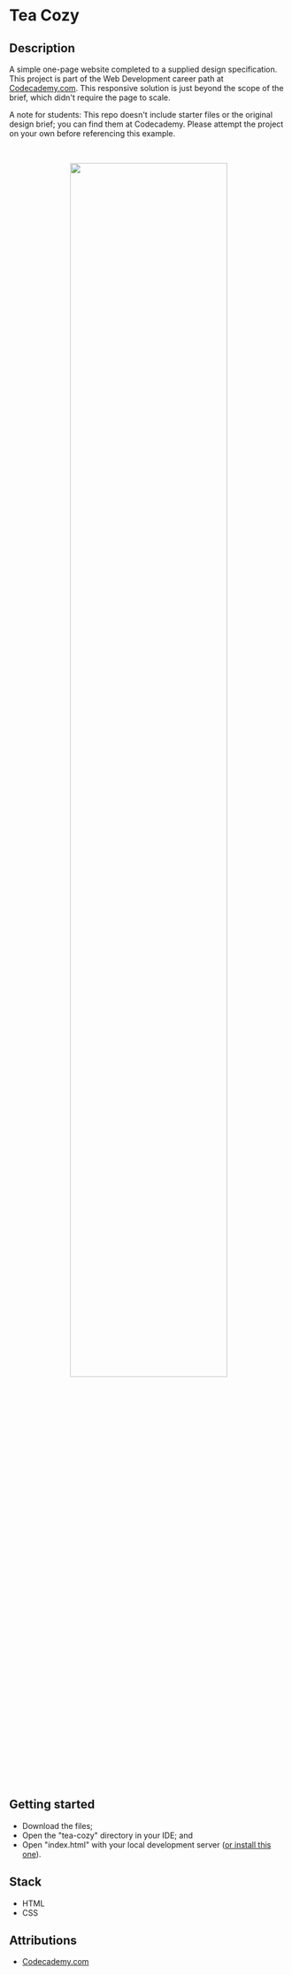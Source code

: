 # Tea Cozy

## Description
A simple one-page website completed to a supplied design specification. This project is part of the Web Development career path at [Codecademy.com](https://www.codecademy.com/catalog). This responsive solution is just beyond the scope of the brief, which didn't require the page to scale. 

A note for students: 
This repo doesn't include starter files or the original design brief; you can find them at Codecademy. Please attempt the project on your own before referencing this example.

<br />
<p align="center">
  <img src="https://github.com/chrisandrew-dev/tea-cozy/blob/main/demo.gif" width="75%" />
</p>

## Getting started
 * Download the files; 
 * Open the "tea-cozy" directory in your IDE; and
 * Open "index.html" with your local development server ([or install this one](https://marketplace.visualstudio.com/items?itemName=ritwickdey.LiveServer)).

## Stack
* HTML
* CSS

## Attributions
* [Codecademy.com](https://www.codecademy.com)
